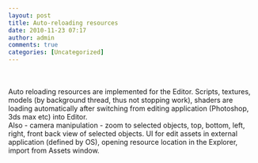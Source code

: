 ```yaml
---
layout: post
title: Auto-reloading resources
date: 2010-11-23 07:17
author: admin
comments: true
categories: [Uncategorized]
---
```

<a onblur="try {parent.deselectBloggerImageGracefully();} catch(e) {}" href="http://3.bp.blogspot.com/_LfYx03jjmdk/TOt3qlKvCfI/AAAAAAAABCU/juUAbdR0Qfs/s1600/editor4.jpg"><img class="image featured" src="http://3.bp.blogspot.com/_LfYx03jjmdk/TOt3qlKvCfI/AAAAAAAABCU/juUAbdR0Qfs/s320/editor4.jpg" border="0" alt="" id="BLOGGER_PHOTO_ID_5542655339824876018" /></a><br /> <br />  <br /> Auto reloading resources are implemented for the Editor. Scripts, textures, models (by background thread, thus not stopping work), shaders are loading automatically after switching from editing application (Photoshop, 3ds max etc) into Editor. <br />  Also - camera manipulation - zoom to selected objects, top, bottom, left, right, front back view of selected objects. UI for edit assets in external application (defined by OS), opening resource location in the Explorer, import from Assets window.  <br />
